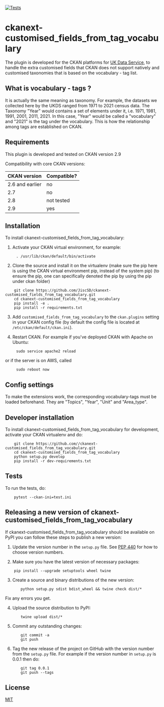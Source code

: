 [![Tests](https://github.com/JiscSD/ckanext-customised_fields_from_tag_vocabulary/workflows/Tests/badge.svg?branch=main)](https://github.com/JiscSD/ckanext-customised_fields_from_tag_vocabulary/actions)

# ckanext-customised_fields_from_tag_vocabulary

The plugin is developed for the CKAN platforms for [UK Data Service](https://ukdataservice.ac.uk/), to handle the extra customised fields that CKAN does not support natively and customised taxonomies that is based on the vocabulary - tag list.

## What is vocabulary - tags ?
It is actually the same meaning as taxonomy. For example, the datasets we collected here by the UKDS ranged from 1971 to 2021 census data. The Taxonomy "Year" would contains a set of elements under it, i.e. 1971, 1981, 1991, 2001, 2011, 2021. In this case, "Year" would be called a "vocabulary" and "2021" is the tag under the vocabulary. This is how the relationship among tags are established on CKAN.


## Requirements

This plugin is developed and tested on CKAN version 2.9

Compatibility with core CKAN versions:

| CKAN version    | Compatible?   |
| --------------- | ------------- |
| 2.6 and earlier | no            |
| 2.7             | no            |
| 2.8             | not tested    |
| 2.9             | yes    	  |

## Installation

To install ckanext-customised_fields_from_tag_vocabulary:

1. Activate your CKAN virtual environment, for example:
```
     . /usr/lib/ckan/default/bin/activate
```
2. Clone the source and install it on the virtualenv
(make sure the pip here is using the CKAN virtual environment pip, instead of the system pip)
(to ensure the pip, one can specifically denoted the pip by using the pip under ckan folder)

```
    git clone https://github.com/JiscSD/ckanext-customised_fields_from_tag_vocabulary.git
    cd ckanext-customised_fields_from_tag_vocabulary
    pip install -e .
    pip install -r requirements.txt
```
3. Add `customised_fields_from_tag_vocabulary` to the `ckan.plugins` setting in your CKAN
   config file (by default the config file is located at
   `/etc/ckan/default/ckan.ini`).

4. Restart CKAN. For example if you've deployed CKAN with Apache on Ubuntu:
```
     sudo service apache2 reload
```
or if the server is on AWS, called
```
     sudo reboot now 
```

## Config settings

To make the extensions work, the corresponding vocabulary-tags must be loaded beforehand.
They are "Topics", "Year", "Unit" and "Area_type".


## Developer installation

To install ckanext-customised_fields_from_tag_vocabulary for development, activate your CKAN virtualenv and
do:
```
    git clone https://github.com//ckanext-customised_fields_from_tag_vocabulary.git
    cd ckanext-customised_fields_from_tag_vocabulary
    python setup.py develop
    pip install -r dev-requirements.txt
```

## Tests

To run the tests, do:
```
    pytest --ckan-ini=test.ini
```

## Releasing a new version of ckanext-customised_fields_from_tag_vocabulary

If ckanext-customised_fields_from_tag_vocabulary should be available on PyPI you can follow these steps to publish a new version:

1. Update the version number in the `setup.py` file. See [PEP 440](http://legacy.python.org/dev/peps/pep-0440/#public-version-identifiers) for how to choose version numbers.

2. Make sure you have the latest version of necessary packages:
```
    pip install --upgrade setuptools wheel twine
```
3. Create a source and binary distributions of the new version:
```
       python setup.py sdist bdist_wheel && twine check dist/*
```
   Fix any errors you get.

4. Upload the source distribution to PyPI:
```
       twine upload dist/*
```
5. Commit any outstanding changes:
```
       git commit -a
       git push
```
6. Tag the new release of the project on GitHub with the version number from
   the `setup.py` file. For example if the version number in `setup.py` is
   0.0.1 then do:
```
       git tag 0.0.1
       git push --tags
```
## License

[MIT](https://opensource.org/licenses/MIT)

